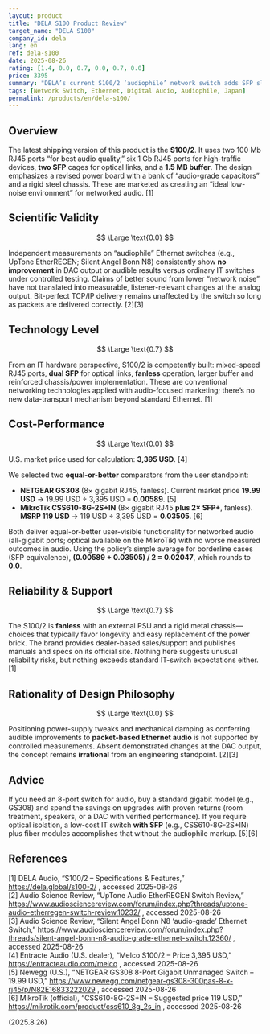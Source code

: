 ```yaml
---
layout: product
title: "DELA S100 Product Review"
target_name: "DELA S100"
company_id: dela
lang: en
ref: dela-s100
date: 2025-08-26
rating: [1.4, 0.0, 0.7, 0.0, 0.7, 0.0]
price: 3395
summary: "DELA’s current S100/2 ‘audiophile’ network switch adds SFP slots, a 1.5MB buffer and a beefed-up PSU/chassis, but credible tests still show no audible or measurable advantage over standard gigabit switches while costing orders of magnitude more."
tags: [Network Switch, Ethernet, Digital Audio, Audiophile, Japan]
permalink: /products/en/dela-s100/
---
```


## Overview

The latest shipping version of this product is the **S100/2**. It uses two 100 Mb RJ45 ports “for best audio quality,” six 1 Gb RJ45 ports for high-traffic devices, **two SFP** cages for optical links, and a **1.5 MB buffer**. The design emphasizes a revised power board with a bank of “audio-grade capacitors” and a rigid steel chassis. These are marketed as creating an “ideal low-noise environment” for networked audio. [1]

## Scientific Validity

$$ \Large \text{0.0} $$

Independent measurements on “audiophile” Ethernet switches (e.g., UpTone EtherREGEN; Silent Angel Bonn N8) consistently show **no improvement** in DAC output or audible results versus ordinary IT switches under controlled testing. Claims of better sound from lower “network noise” have not translated into measurable, listener-relevant changes at the analog output. Bit-perfect TCP/IP delivery remains unaffected by the switch so long as packets are delivered correctly. [2][3]

## Technology Level

$$ \Large \text{0.7} $$

From an IT hardware perspective, S100/2 is competently built: mixed-speed RJ45 ports, **dual SFP** for optical links, **fanless** operation, larger buffer and reinforced chassis/power implementation. These are conventional networking technologies applied with audio-focused marketing; there’s no new data-transport mechanism beyond standard Ethernet. [1]

## Cost-Performance

$$ \Large \text{0.0} $$

U.S. market price used for calculation: **3,395 USD**. [4]

We selected two **equal-or-better** comparators from the user standpoint:

- **NETGEAR GS308** (8× gigabit RJ45, fanless). Current market price **19.99 USD** → 19.99 USD ÷ 3,395 USD = **0.00589**. [5]  
- **MikroTik CSS610-8G-2S+IN** (8× gigabit RJ45 **plus 2× SFP+**, fanless). **MSRP 119 USD** → 119 USD ÷ 3,395 USD = **0.03505**. [6]

Both deliver equal-or-better user-visible functionality for networked audio (all-gigabit ports; optical available on the MikroTik) with no worse measured outcomes in audio. Using the policy’s simple average for borderline cases (SFP equivalence), **(0.00589 + 0.03505) / 2 = 0.02047**, which rounds to **0.0**.

## Reliability & Support

$$ \Large \text{0.7} $$

The S100/2 is **fanless** with an external PSU and a rigid metal chassis—choices that typically favor longevity and easy replacement of the power brick. The brand provides dealer-based sales/support and publishes manuals and specs on its official site. Nothing here suggests unusual reliability risks, but nothing exceeds standard IT-switch expectations either. [1]

## Rationality of Design Philosophy

$$ \Large \text{0.0} $$

Positioning power-supply tweaks and mechanical damping as conferring audible improvements to **packet-based Ethernet audio** is not supported by controlled measurements. Absent demonstrated changes at the DAC output, the concept remains **irrational** from an engineering standpoint. [2][3]

## Advice

If you need an 8-port switch for audio, buy a standard gigabit model (e.g., GS308) and spend the savings on upgrades with proven returns (room treatment, speakers, or a DAC with verified performance). If you require optical isolation, a low-cost IT switch **with SFP** (e.g., CSS610-8G-2S+IN) plus fiber modules accomplishes that without the audiophile markup. [5][6]

## References

[1] DELA Audio, “S100/2 – Specifications & Features,” https://dela.global/s100-2/ , accessed 2025-08-26  
[2] Audio Science Review, “UpTone Audio EtherREGEN Switch Review,” https://www.audiosciencereview.com/forum/index.php?threads/uptone-audio-etherregen-switch-review.10232/ , accessed 2025-08-26  
[3] Audio Science Review, “Silent Angel Bonn N8 ‘audio-grade’ Ethernet Switch,” https://www.audiosciencereview.com/forum/index.php?threads/silent-angel-bonn-n8-audio-grade-ethernet-switch.12360/ , accessed 2025-08-26  
[4] Entracte Audio (U.S. dealer), “Melco S100/2 – Price 3,395 USD,” https://entracteaudio.com/melco , accessed 2025-08-26  
[5] Newegg (U.S.), “NETGEAR GS308 8-Port Gigabit Unmanaged Switch – 19.99 USD,” https://www.newegg.com/netgear-gs308-300pas-8-x-rj45/p/N82E16833222029 , accessed 2025-08-26  
[6] MikroTik (official), “CSS610-8G-2S+IN – Suggested price 119 USD,” https://mikrotik.com/product/css610_8g_2s_in , accessed 2025-08-26

(2025.8.26)

